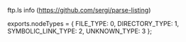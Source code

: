 ftp.ls info (https://github.com/sergi/parse-listing)

  exports.nodeTypes = {
    FILE_TYPE: 0,
    DIRECTORY_TYPE: 1,
    SYMBOLIC_LINK_TYPE: 2,
    UNKNOWN_TYPE: 3
  };
